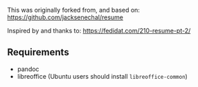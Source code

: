 This was originally forked from, and based on:
https://github.com/jacksenechal/resume

Inspired by and thanks to:
https://fedidat.com/210-resume-pt-2/

Requirements
------------

- pandoc
- libreoffice (Ubuntu users should install `libreoffice-common`)

